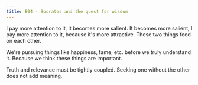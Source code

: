 ```yaml
---
title: E04 - Socrates and the quest for wisdom
---
```


I pay more attention to it, it becomes more salient. It becomes more salient, I pay more attention to it, because it's more attractive. These two things feed on each other.

We're pursuing things like happiness, fame, etc. before we truly understand it. Because we think these things are important.

Truth and relevance must be tightly coupled. Seeking one without the other does not add meaning.
